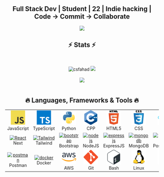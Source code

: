 <h2 align="center">Full Stack Dev | Student | 22 | Indie hacking | Code → Commit → Collaborate</h2>

<div align="center">
  <img src="https://komarev.com/ghpvc/?username=csfahad"/>
</div>

<h2 align="center">⚡ Stats ⚡</h2>
<br>
<p align=center>
  <div align=center>
      <img width=396 src="https://github-readme-streak-stats.herokuapp.com/?user=csfahad&theme=react&border=61dafb&hide_border=true" alt="csfahad" />
      <img width=396 src="https://github-readme-stats.vercel.app/api?username=csfahad&show_icons=true&theme=react&border_color=61dafb&hide_border=true" />
  </div>
  <br />
  <div align=center>
    <img width=325 align="center" src="https://github-readme-stats.vercel.app/api/top-langs/?username=csfahad&title_color=61dafb&text_color=ffffff&icon_color=61dafb&bg_color=20232a&langs_count=8&layout=compact&border_color=61dafb&hide_border=true" />
  </div>
  <br>
</p>

<h2 align="center">🔥 Languages, Frameworks & Tools 🔥</h2>

<table align="center">
  <tr>
    <td align="center" width="96">
      <a target="_blank"  href="https://www.javascript.com/" rel="noreferrer">
        <img src="https://raw.githubusercontent.com/devicons/devicon/master/icons/javascript/javascript-original.svg" width="48" height="48" alt="JavaScript" />
      </a>
      <br>JavaScript
    </td>
    <td align="center" width="96">
      <a href="https://www.typescriptlang.org/" target="_blank" rel="noreferrer">
        <img src="https://raw.githubusercontent.com/devicons/devicon/master/icons/typescript/typescript-original.svg" width="48" height="48" alt="typescript" />
      </a>
      <br>TypeScript
    </td>
    <td align="center" width="96">
      <a target="_blank"  href="https://www.python.org/" rel="noreferrer">
        <img src="https://raw.githubusercontent.com/devicons/devicon/master/icons/python/python-original.svg" width="48" height="48" alt="Python" />
      </a>
      <br>Python
    </td>
    <td align="center" width="96">
      <a target="_blank"  href="https://www.w3schools.com/cpp/" rel="noreferrer">
        <img src="https://raw.githubusercontent.com/devicons/devicon/master/icons/cplusplus/cplusplus-original.svg" width="48" height="48" alt="cpp" />
      </a>
      <br>CPP
    </td>
    <td align="center" width="96"> 
      <a target="_blank"  href="https://developer.mozilla.org/en-US/docs/Glossary/HTML5" rel="noreferrer">
        <img src="https://raw.githubusercontent.com/devicons/devicon/master/icons/html5/html5-original-wordmark.svg" width="48" height="48" alt="html" />
      </a>
      <br>HTML5
    </td>
    <td align="center"  width="96">
      <a target="_blank"  href="https://developer.mozilla.org/en-US/docs/Web/CSS" rel="noreferrer">
        <img src="https://raw.githubusercontent.com/devicons/devicon/master/icons/css3/css3-original-wordmark.svg" width="48" height="48" alt="css" />
      </a>
      <br>CSS
    </td>
    <td align="center" width="96">
      <a target="_blank"  href="https://reactjs.org/" rel="noreferrer">
        <img src="https://raw.githubusercontent.com/devicons/devicon/master/icons/react/react-original.svg" width="48" height="48" alt="React" />
      </a>
      <br>React
    </td>
    <td align="center" width="96">
      <a target="_blank"  href="https://redux.js.org/" rel="noreferrer">
        <img src="https://raw.githubusercontent.com/devicons/devicon/master/icons/redux/redux-original.svg" width="48" height="48" alt="redux" />
      </a>
      <br>Redux
    </td>
  </tr>
  <tr>
    <td align="center" width="96">
      <a target="_blank"  href="https://nextjs.org/" rel="noreferrer">
        <img src="https://nextjs.org/favicon.ico?favicon.d29c4393.ico" width="48" height="48" alt="React" />
      </a>
      <br>Next
    </td>
    <td align="center" width="96">
      <a target="_blank"  href="https://tailwindcss.com/" rel="noreferrer">
        <img src="https://tailwindcss.com/favicon.ico" width="48" height="48" alt="Tailwind" />
      </a>
      <br>Tailwind
    </td>
    <td align="center" width="96">
      <a target="_blank"  href="https://getbootstrap.com/" rel="noreferrer">
        <img src="https://getbootstrap.com/docs/5.3/assets/brand/bootstrap-logo-shadow.png" width="48" height="48" alt="bootstrap" />
      </a>
      <br>Bootstrap
    </td>
    <td align="center" width="96">
      <a target="_blank"  href="https://nodejs.org/" rel="noreferrer">
        <img src="https://nodejs.org/static/images/favicons/favicon.png" width="48" height="48" alt="nodejs" />
      </a>
      <br>NodeJS
    </td>
    <td align="center" width="96">
      <a target="_blank"  href="https://expressjs.com/" rel="noreferrer">
        <img src="https://expressjs.com/images/favicon.png" width="48" height="48" alt="expressjs" />
      </a>
      <br>ExpressJS
    </td>
    <td align="center" width="96">
      <a target="_blank"  href="https://www.mongodb.com/" rel="noreferrer">
        <img src="https://www.mongodb.com/assets/images/global/favicon.ico" width="48" height="48" alt="mongodb" />
      </a>
      <br>MongoDB
    </td>
    <td align="center" width="96">
      <a target="_blank"  href="https://www.postgresql.org/" rel="noreferrer">
        <img src="https://postgresql.org/favicon.ico" width="48" height="48" alt="postgresql" />
      </a>
      <br>PostgreSQL
    </td>
    <td align="center" width="96">
      <a target="_blank"  href="https://firebase.google.com/" rel="noreferrer">
        <img src="https://www.vectorlogo.zone/logos/firebase/firebase-icon.svg" width="48" height="48" alt="firebase" />
      </a>
      <br>Firebase
    </td>
  </tr>
  <tr>
    <td align="center" width="96">
      <a target="_blank"  href="https://postman.com/" rel="noreferrer">
        <img src="https://www.vectorlogo.zone/logos/getpostman/getpostman-icon.svg" width="48" height="48" alt="postman" />
      </a>
      <br>Postman
    </td>
    <td align="center" width="96">
      <a target="_blank"  href="https://www.docker.com/" rel="noreferrer">
        <img src="https://www.docker.com/app/uploads/2024/02/cropped-docker-logo-favicon-270x270.png" width="48" height="48" alt="docker" />
      </a>
      <br>Docker
    </td>
    <td align="center" width="96">
      <a target="_blank"  href="https://aws.amazon.com/" rel="noreferrer">
        <img src="https://raw.githubusercontent.com/devicons/devicon/master/icons/amazonwebservices/amazonwebservices-original-wordmark.svg" width="48" height="48" alt="aws" />
      </a>
      <br>AWS
    </td>
    <td align="center" width="96">
      <a target="_blank"  href="https://git-scm.com/" rel="noreferrer">
        <img src="https://raw.githubusercontent.com/devicons/devicon/master/icons/git/git-original.svg" width="48" height="48" alt="git" />
      </a>
      <br>Git
    </td>
    <td align="center" width="96">
      <a target="_blank" href="https://www.gnu.org/software/bash/" rel="noreferrer">
        <img src="https://raw.githubusercontent.com/devicons/devicon/master/icons/bash/bash-original.svg" width="48" height="48" alt="bash" />
      </a>
      <br>Bash
    </td>
    <td align="center"  width="96">
      <a target="_blank"  href="https://www.linux.org/" rel="noreferrer">
        <img src="https://raw.githubusercontent.com/devicons/devicon/master/icons/linux/linux-original.svg" width="48" height="48" alt="linux" />
      </a>
      <br>Linux
    </td>
    <td align="center" width="96">
      <a target="_blank"  href="https://www.figma.com/" rel="noreferrer">
        <img src="https://raw.githubusercontent.com/devicons/devicon/master/icons/figma/figma-original.svg" width="48" height="48" alt="figma" />
      </a>
      <br>Figma
    </td>
    <td align="center" width="96">
      <a target="_blank"  href="https://webpack.js.org/" rel="noreferrer">
        <img src="https://webpack.js.org/favicon.a3dd58d3142f7566.ico" width="48" height="48" alt="webpack" />
      </a>
      <br>Webpack
    </td>
  </tr>
</table>
